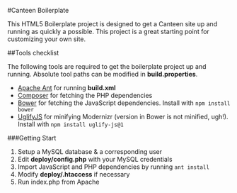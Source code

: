 #Canteen Boilerplate

This HTML5 Boilerplate project is designed to get a Canteen site up and running as quickly a possible. This project is a great starting point for customizing your own site.

##Tools checklist

The following tools are required to get the boilerplate project up and running. Absolute tool paths can be modified in __build.properties__.

+ [Apache Ant](http://ant.apache.org/) for running __build.xml__
+ [Composer](http://getcomposer.org/doc/00-intro.md#installation-nix) for fetching the PHP dependencies
+ [Bower](http://bower.io/) for fetching the JavaScript dependencies. Install with `npm install bower`
+ [UglifyJS](https://github.com/mishoo/UglifyJS) for minifying Modernizr (version in Bower is not minified, ugh!). Install with `npm install uglify-js@1`

###Getting Start

1. Setup a MySQL database & a corresponding user
2. Edit __deploy/config.php__ with your MySQL credentials
3. Import JavaScript and PHP dependencies by running `ant install`
4. Modify __deploy/.htaccess__ if necessary
5. Run index.php from Apache